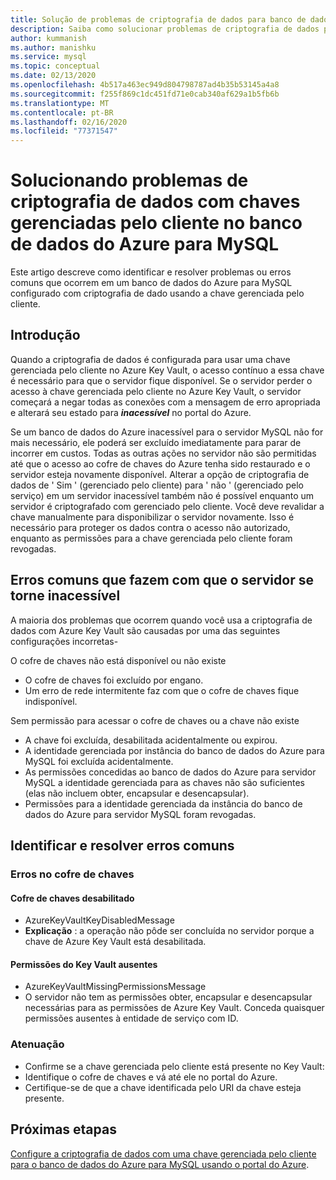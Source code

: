 ```yaml
---
title: Solução de problemas de criptografia de dados para banco de dados do Azure para MySQL
description: Saiba como solucionar problemas de criptografia de dados para o banco de dado do Azure para MySQL
author: kummanish
ms.author: manishku
ms.service: mysql
ms.topic: conceptual
ms.date: 02/13/2020
ms.openlocfilehash: 4b517a463ec949d804798787ad4b35b53145a4a8
ms.sourcegitcommit: f255f869c1dc451fd71e0cab340af629a1b5fb6b
ms.translationtype: MT
ms.contentlocale: pt-BR
ms.lasthandoff: 02/16/2020
ms.locfileid: "77371547"
---
```

# <a name="troubleshooting-data-encryption-with-customer-managed-keys-in-azure-database-for-mysql"></a>Solucionando problemas de criptografia de dados com chaves gerenciadas pelo cliente no banco de dados do Azure para MySQL
Este artigo descreve como identificar e resolver problemas ou erros comuns que ocorrem em um banco de dados do Azure para MySQL configurado com criptografia de dado usando a chave gerenciada pelo cliente.

## <a name="introduction"></a>Introdução
Quando a criptografia de dados é configurada para usar uma chave gerenciada pelo cliente no Azure Key Vault, o acesso contínuo a essa chave é necessário para que o servidor fique disponível. Se o servidor perder o acesso à chave gerenciada pelo cliente no Azure Key Vault, o servidor começará a negar todas as conexões com a mensagem de erro apropriada e alterará seu estado para ***inacessível*** no portal do Azure.

Se um banco de dados do Azure inacessível para o servidor MySQL não for mais necessário, ele poderá ser excluído imediatamente para parar de incorrer em custos. Todas as outras ações no servidor não são permitidas até que o acesso ao cofre de chaves do Azure tenha sido restaurado e o servidor esteja novamente disponível. Alterar a opção de criptografia de dados de ' Sim ' (gerenciado pelo cliente) para ' não ' (gerenciado pelo serviço) em um servidor inacessível também não é possível enquanto um servidor é criptografado com gerenciado pelo cliente. Você deve revalidar a chave manualmente para disponibilizar o servidor novamente. Isso é necessário para proteger os dados contra o acesso não autorizado, enquanto as permissões para a chave gerenciada pelo cliente foram revogadas.

## <a name="common-errors-causing-server-to-become-inaccessible"></a>Erros comuns que fazem com que o servidor se torne inacessível

A maioria dos problemas que ocorrem quando você usa a criptografia de dados com Azure Key Vault são causadas por uma das seguintes configurações incorretas-

O cofre de chaves não está disponível ou não existe

* O cofre de chaves foi excluído por engano.
* Um erro de rede intermitente faz com que o cofre de chaves fique indisponível.

Sem permissão para acessar o cofre de chaves ou a chave não existe

* A chave foi excluída, desabilitada acidentalmente ou expirou.
* A identidade gerenciada por instância do banco de dados do Azure para MySQL foi excluída acidentalmente.
* As permissões concedidas ao banco de dados do Azure para servidor MySQL a identidade gerenciada para as chaves não são suficientes (elas não incluem obter, encapsular e desencapsular).
* Permissões para a identidade gerenciada da instância do banco de dados do Azure para servidor MySQL foram revogadas.

## <a name="identify-and-resolve-common-errors"></a>Identificar e resolver erros comuns
### <a name="errors-on-the-key-vault"></a>Erros no cofre de chaves

#### <a name="disabled-key-vault"></a>Cofre de chaves desabilitado
* AzureKeyVaultKeyDisabledMessage
* **Explicação** : a operação não pôde ser concluída no servidor porque a chave de Azure Key Vault está desabilitada.

#### <a name="missing-key-vault-permissions"></a>Permissões do Key Vault ausentes
* AzureKeyVaultMissingPermissionsMessage
* O servidor não tem as permissões obter, encapsular e desencapsular necessárias para as permissões de Azure Key Vault. Conceda quaisquer permissões ausentes à entidade de serviço com ID.

### <a name="mitigation"></a>Atenuação
* Confirme se a chave gerenciada pelo cliente está presente no Key Vault:
* Identifique o cofre de chaves e vá até ele no portal do Azure.
* Certifique-se de que a chave identificada pelo URI da chave esteja presente.


## <a name="next-steps"></a>Próximas etapas
[Configure a criptografia de dados com uma chave gerenciada pelo cliente para o banco de dados do Azure para MySQL usando o portal do Azure](howto-data-encryption-portal.md).